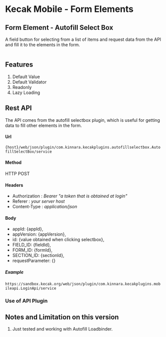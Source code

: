 # Kecak Mobile - Form Elements #

## Form Element - Autofill Select Box ##
A field button for selecting from a list of items and request data from the API and fill it to the elements in the form.

<img src="https://raw.githubusercontent.com/kinnara-digital-studio/kecak-workflow/master/docs/assets/mobile-form-elemnts/textfield.png" alt="" />

## Features

1. Default Value
2. Default Validator
3. Readonly
4. Lazy Loading


## Rest API
The API comes from the autofill selectbox plugin, which is useful for getting data to fill other elements in the form.

#### Url ####
`{host}/web/json/plugin/com.kinnara.kecakplugins.autofillselectbox.AutofillSelectBox/service`

#### Method ####
HTTP POST

#### Headers ####
* Authorization : *Bearer "a token that is obtained at login"*
* Referer : *your server host*
* Content-Type : *application/json*

#### Body ####
* appId: {appId},
* appVersion: {appVersion},
* id: {value obtained when clicking selectbox},
* FIELD_ID: {fieldId},
* FORM_ID: {formId},
* SECTION_ID: {sectionId},
* requestParameter: {}

##### Example #####
`https://sandbox.kecak.org/web/json/plugin/com.kinnara.kecakplugins.mobileapi.LoginApi/service`

### Use of API Plugin ###






## Notes and Limitation on this version
1. Just tested and working with Autofill Loadbinder.